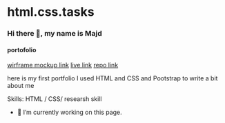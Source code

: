 # html.css.tasks
### Hi there 👋, my name is Majd 
#### portofolio
[wirframe mockup link](https://miro.com/app/board/uXjVOGDb1V0=/?invite_link_id=75841358450)
[live link](https://github.com/majdalbalawneh/project1)
[repo link](https://majdalbalawneh.github.io/project1/)

here is my first portfolio I used HTML and CSS and Pootstrap to write a bit about me

Skills:  HTML / CSS/ researsh skill 

- 🔭 I’m currently working on this page. 





